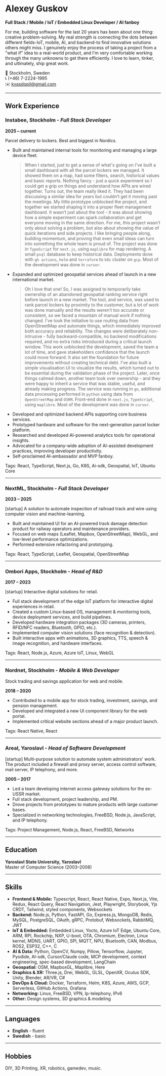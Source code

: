# Alexey Guskov

**Full Stack / Mobile / IoT / Embedded Linux Developer / AI fanboy**

For me, building software for the last 20 years has been about one thing: creative problem-solving. My real strength is connecting the dots between different fields-IoT, mobile, AI, and backend-to find innovative solutions others might miss. I genuinely enjoy the process of taking a project from a "what if" idea to a real-world product, and I'm very comfortable working through the many unknowns to get there efficiently. I love to learn, tinker, and ultimately, ship great work.

📍 Stockholm, Sweden  
📞 (+46) 7-2224-1995  
✉️ kvasdopil@gmail.com

---

## Work Experience

### Instabee, Stockholm - _Full Stack Developer_

**2025 – current**

Parcel delivery to lockers. Best and biggest in Nordics.

- Built and maintained internal tools for monitoring and managing a large device fleet.
  > When I started, just to get a sense of what's going on I've built a small dashboard with all the parcel lockers we managed. It showed them on a map, had some filters, search, historical values and basic reports. Nothing fancy - just a quick experiment so I could get a grip on things and understand how APIs are wired together.
  > Turns out, the team really liked it. They had been discussing a similar idea for years but couldn’t get it moving past the meetings. My little prototype unblocked the project, and together we started shaping it into a proper fleet management dashboard. It wasn’t just about the tool - it was about showing how a simple experiment can spark collaboration and get everyone moving in the same direction.
  > For me, this project wasn’t only about solving a problem, but also about showing the value of quick iterations and side projects. I like bringing people along, building momentum, and proving that even small ideas can turn into something the whole team is proud of.
  > The project was done in `TypeScript` for `next.js`, using `maplibre` for map rendering. A small `psql` database to keep historical data. Deployments done with `gh actions`, `helm` and `terraform` to `k8s` cluster on `gcp`. Most of the development was done in `cursor`.
- Expanded and optimized geospatial services ahead of launch in a new international market.
  > Oh I love that one!
  > So, I was assigned to temporarily take ownership of an abandoned geospatial ranking service right before launch in a new market. The tool, and service, was used to rank parcel lockers by proximity to the customer, but a lot of work was done manually and the results weren’t too accurate or consistent, so we faced a mountain of manual work if nothing changed.
  > I've took the initiative to use routing data from OpenStreetMap and automate things, which immediately improved both accuracy and reliability. The changes were deliberately non-intrusive - fully backward-compatible, no backend modifications required, and no extra risks introduced during a critical launch window.
  > This work unblocked the development, saved the team a lot of time, and gave stakeholders confidence that the launch could move forward. It also set the foundation for future improvements without creating technical debt.
  > I've also built a simple visualisation UI to visualize the results, which turned out to be essential during the validation phase of the project.
  > Later, once things calmed down, another team took over ownership - and they were happy to inherit a service that was stable, useful, and already making progress.
  > The service was running in `go`, additional data processing performed in `python` using data from `OpenStreetMap` and `OSRM`. Front-end done in `next.js`, `TypeScript`, using `maplibre`. Most of the development was done in `cursor`.
- Developed and optimized backend APIs supporting core business services.
- Prototyped hardware and software for the next-generation parcel locker platform.
- Researched and developed AI-powered analytics tools for operational insights.
- Advocated for a company-wide adoption of AI-assisted development practices, improving developer productivity.
- Self-proclaimed AI-ambassador and MVP fanboy.

Tags: React, TypeScript, Next.js, Go, K8S, Ai-sdk, Geospatial, IoT, Ubuntu Core

---

### NextML, Stockholm - _Full Stack Developer_

**2023 – 2025**

[startup]
A solution to automate inspection of railroad track and wire using computer vision and machine-learning.

- Built and maintained UI for an AI-powered track damage detection product for railway operators and maintenance providers.
- Focused on web maps (Leaflet, Mapbox, OpenStreetMap), WebGL, and low-level performance optimizations.
- Performed extensive refactoring and prototyping.

Tags: React, TypeScript, Leaflet, Geospatial, OpenStreetMap

---

### Ombori Apps, Stockholm - _Head of R&D_

**2017 – 2023**

[startup]
Interactive digital solutions for retail.

- Full stack development of the edge IoT platform for interactive digital experiences in retail.
- Created a custom Linux-based OS, management & monitoring tools, device deployment services, and build pipelines.
- Developed hardware integration packages (3D cameras, printers, RFID/NFC readers, Bluetooth, GPIO, etc.).
- Implemented computer vision solutions (face recognition & detection).
- Built interactive apps with animations, 3D graphics, TTS, speech & image recognition, and hardware interfaces.

Tags: React, Node.js, Azure, Azure IoT, Linux, WebGL

---

### Nordnet, Stockholm - _Mobile & Web Developer_

Stock trading and savings application for web and mobile.

**2018 – 2020**

- Contributed to a mobile app for stock trading, investment, savings, and pension management.
- Developed and integrated a new UI component library for the web portal.
- Implemented critical website sections ahead of a major product launch.

Tags: React Native, React

---

### Areal, Yaroslavl - _Head of Software Development_

[startup]
Multi-purpose solution to automate system administrators' work. The product included a firewall and proxy server, access control software, mail server, IP telephony, and more.

**2005 – 2017**

- Led a team developing internet access gateway solutions for the ex-USSR market.
- Full stack development, project leadership, and PM.
- Drove projects from prototypes to mature products with large customer bases.
- Specialized in networking technologies, FreeBSD, Node.js, JavaScript, and IP telephony.

Tags: Project Management, Node.js, React, FreeBSD, Networks

---

## Education

**Yaroslavl State University, Yaroslavl**  
Master of Computer Science (2003–2008)

---

## Skills

- **Frontend & Mobile:** Typescript, React, React Native, Expo, Next.js, Vite, Redux, React Query, React Navigation, Jest, Playwright, Storybook, Yjs CRDT, Tailwind, styled components, Websockets
- **Backend:** Node.js, Python, FastAPI, Go, Express.js, MongoDB, Redis, MySQL, PostgreSQL, OAuth, gRPC, Protobuf, Websockets, RabbitMQ, JWT
- **IoT & Embedded:** Embedded Linux, Yocto, Azure IoT Edge, Ubuntu Core, ARM, RPI, Rockchip, NXP, U-boot, OTA, Chromium, Electron, Linux kernel, MDNS, UART, GPIO, SPI, MQTT, NPU, Bluetooth, CAN, Modbus, ROS2, ESP32, C++, C
- **AI & Data:** Python, OpenCV, Numpy, Pillow, Tensorflow, Jupyter, Pyodide, AI-sdk, Cursor/Claude code, MCP development, context engineering, spec-based development, LangChain
- **Geospatial:** OSM, MapboxGL, Maplibre, Here
- **Graphics & XR:** Three.js, Drei, WebGL, GLSL, OpenXR, Oculus SDK, Unity, Blender, AR/VR, C#
- **DevOps & Cloud:** Docker, Terraform, Helm, K8S, Azure, AWS, GCP, Serverless, GitHub Actions, Grafana
- **Networking:** Linux, FreeBSD, VPN, Ip-telephony, IPv6
- **Other:** Design systems, 3D graphics & modeling

---

## Languages

- **English** - fluent
- **Swedish** - basic

---

## Hobbies

DIY, 3D Printing, XR, robotics, gamedev, music.
